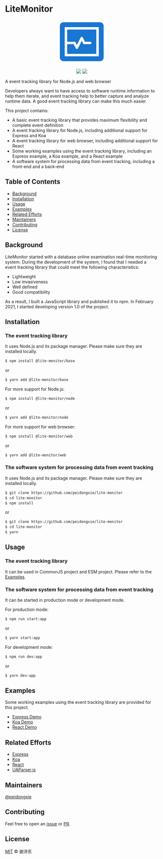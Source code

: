 # LiteMonitor

<p align="center">
  <img src="./packages/frontend/public/logo.png">
</p>
<p align="center">
  <img src="https://img.shields.io/github/license/peidongxie/lite-monitor" />
  <img src="https://img.shields.io/github/package-json/v/peidongxie/lite-monitor" />
</p>

A event tracking library for Node.js and web browser

Developers always want to have access to software runtime information to help them iterate, and event tracking help to better capture and analyze runtime data. A good event tracking library can make this much easier.

This project contains:

- A basic event tracking library that provides maximum flexibility and complete event definition
- A event tracking library for Node.js, including additional support for Express and Koa
- A event tracking library for web browser, including additional support for React
- Some working examples using the event tracking library, including an Express example, a Koa example, and a React example
- A software system for processing data from event tracking, including a front-end and a back-end

## Table of Contents

- [Background](#background)
- [Installation](#installation)
- [Usage](#usage)
- [Examples](#examples)
- [Related Efforts](#related-efforts)
- [Maintainers](#maintainers)
- [Contributing](#contributing)
- [License](#license)

## Background

LiteMonitor started with a database online examination real-time monitoring system. During the development of the system, I found that I needed a event tracking library that could meet the following characteristics:

- Lightweight
- Low invasiveness
- Well defined
- Good compatibility

As a result, I built a JavaScript library and published it to npm. In February 2021, I started developing version 1.0 of the project.

## Installation

### The event tracking library

It uses Node.js and its package manager. Please make sure they are installed locally.

```sh
$ npm install @lite-monitor/base
```

or

```sh
$ yarn add @lite-monitor/base
```

For more support for Node.js:

```sh
$ npm install @lite-monitor/node
```

or

```sh
$ yarn add @lite-monitor/node
```

For more support for web browser:

```sh
$ npm install @lite-monitor/web
```

or

```sh
$ yarn add @lite-monitor/web
```

### The software system for processing data from event tracking

It uses Node.js and its package manager. Please make sure they are installed locally.

```sh
$ git clone https://github.com/peidongxie/lite-monitor
$ cd lite-monitor
$ npm install
```

or

```sh
$ git clone https://github.com/peidongxie/lite-monitor
$ cd lite-monitor
$ yarn
```

## Usage

### The event tracking library

It can be used in CommonJS project and ESM project. Please refer to the [Examples](#examples).

### The software system for processing data from event tracking

It can be started in production mode or development mode.

For production mode:

```sh
$ npm run start:app
```

or

```sh
$ yarn start:app
```

For development mode:

```sh
$ npm run dev:app
```

or

```sh
$ yarn dev:app
```

## Examples

Some working examples using the event tracking library are provided for this project.

- [Express Demo](./packages/node-demo-express)
- [Koa Demo](./packages/node-demo-koa)
- [React Demo](./packages/web-demo-react)

## Related Efforts

- [Express](https://github.com/expressjs/express)
- [Koa](https://github.com/koajs/koa)
- [React](https://github.com/facebook/react)
- [UAParser.js](https://github.com/faisalman/ua-parser-js)

## Maintainers

[@peidongxie](https://github.com/peidongxie)

## Contributing

Feel free to open an [issue](https://github.com/peidongxie/lite-monitor/issues/new) or [PR](https://github.com/peidongxie/lite-monitor/compare).

## License

[MIT](LICENSE) © 谢沛东
